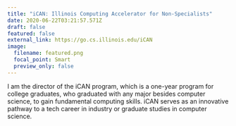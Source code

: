 ```yaml
---
title: "iCAN: Illinois Computing Accelerator for Non-Specialists"
date: 2020-06-22T03:21:57.571Z
draft: false
featured: false
external_link: https://go.cs.illinois.edu/iCAN
image:
  filename: featured.png
  focal_point: Smart
  preview_only: false
---
```

I am the director of the iCAN program, which is a one-year program for college graduates, who graduated with any major besides computer science, to gain fundamental computing skills. iCAN serves as an innovative pathway to a tech career in industry or graduate studies in computer science.